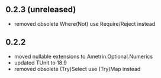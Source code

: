 ## 0.2.3 (unreleased)
- removed obsolete Where(Not) use Require/Reject instead

## 0.2.2
- moved nullable extensions to Ametrin.Optional.Numerics
- updated TUnit to 18.9
- removed obsolete (Try)Select use (Try)Map instead